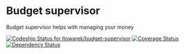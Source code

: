 Budget supervisor
=================

Budget supervisor helps with managing your money

[![Codeship Status for ltowarek/budget-supervisor](https://codeship.com/projects/96770370-53d6-0132-97f2-625927d498fc/status)](https://codeship.com/projects/49050)
[![Coverage Status](https://coveralls.io/repos/ltowarek/budget-supervisor/badge.png?branch=develop)](https://coveralls.io/r/ltowarek/budget-supervisor?branch=develop)
[![Dependency Status](https://gemnasium.com/ltowarek/budget-supervisor.svg)](https://gemnasium.com/ltowarek/budget-supervisor)
